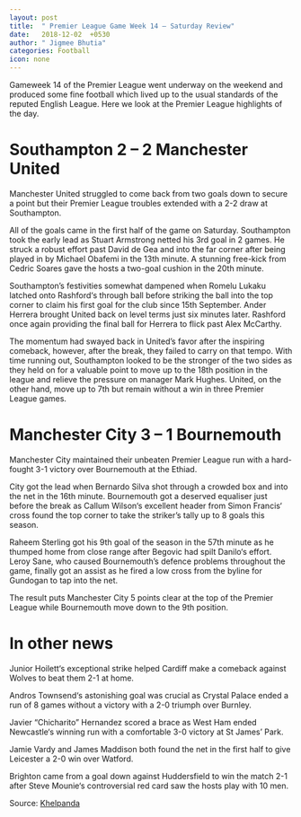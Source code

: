 ```yaml
---
layout: post
title:  " Premier League Game Week 14 – Saturday Review"
date:   2018-12-02  +0530
author: " Jigmee Bhutia"
categories: Football
icon: none
---
```

Gameweek 14 of the Premier League went underway on the weekend and produced some fine football which lived up to the usual standards of the reputed English League. 
Here we look at the Premier League highlights of the day.

 

# Southampton 2 – 2 Manchester United 
Manchester United struggled to come back from two goals down to secure a point but their Premier League troubles extended with a 2-2 draw at Southampton.

All of the goals came in the first half of the game on Saturday. Southampton took the early lead as Stuart Armstrong netted his 3rd goal in 2 games. He struck a robust effort past David de Gea and into the far corner after being played in by Michael Obafemi in the 13th minute. A stunning free-kick from Cedric Soares gave the hosts a two-goal cushion in the 20th minute.

Southampton’s festivities somewhat dampened when Romelu Lukaku latched onto Rashford‘s through ball before striking the ball into the top corner to claim his first goal for the club since 15th September. Ander Herrera brought United back on level terms just six minutes later. Rashford once again providing the final ball for Herrera to flick past Alex McCarthy.

The momentum had swayed back in United’s favor after the inspiring comeback, however, after the break, they failed to carry on that tempo. With time running out, Southampton looked to be the stronger of the two sides as they held on for a valuable point to move up to the 18th position in the league and relieve the pressure on manager Mark Hughes. United, on the other hand, move up to 7th but remain without a win in three Premier League games.

 

# Manchester City 3 – 1 Bournemouth
Manchester City maintained their unbeaten Premier League run with a hard-fought 3-1 victory over Bournemouth at the Ethiad.

City got the lead when Bernardo Silva shot through a crowded box and into the net in the 16th minute. Bournemouth got a deserved equaliser just before the break as Callum Wilson‘s excellent header from Simon Francis‘ cross found the top corner to take the striker’s tally up to 8 goals this season.

Raheem Sterling got his 9th goal of the season in the 57th minute as he thumped home from close range after Begovic had spilt Danilo‘s effort. Leroy Sane, who caused Bournemouth’s defence problems throughout the game, finally got an assist as he fired a low cross from the byline for Gundogan to tap into the net.

The result puts Manchester City 5 points clear at the top of the Premier League while Bournemouth move down to the 9th position.

 

# In other news
Junior Hoilett‘s exceptional strike helped Cardiff make a comeback against Wolves to beat them 2-1 at home.

Andros Townsend‘s astonishing goal was crucial as Crystal Palace ended a run of 8 games without a victory with a 2-0 triumph over Burnley.

Javier “Chicharito” Hernandez scored a brace as West Ham ended Newcastle‘s winning run with a comfortable 3-0 victory at St James’ Park.

Jamie Vardy and James Maddison both found the net in the first half to give Leicester a 2-0 win over Watford.

Brighton came from a goal down against Huddersfield to win the match 2-1 after Steve Mounie‘s controversial red card saw the hosts play with 10 men.

Source: [Khelpanda](https://khelpanda.com/premier-league-saturday-review/)
